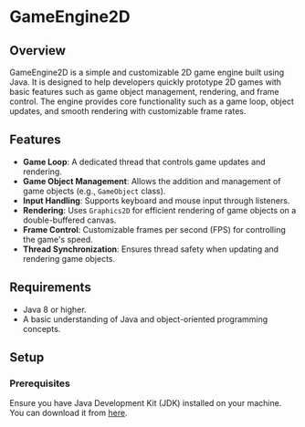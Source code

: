 # GameEngine2D

## Overview
GameEngine2D is a simple and customizable 2D game engine built using Java. It is designed to help developers quickly prototype 2D games with basic features such as game object management, rendering, and frame control. The engine provides core functionality such as a game loop, object updates, and smooth rendering with customizable frame rates.

## Features
- **Game Loop**: A dedicated thread that controls game updates and rendering.
- **Game Object Management**: Allows the addition and management of game objects (e.g., `GameObject` class).
- **Input Handling**: Supports keyboard and mouse input through listeners.
- **Rendering**: Uses `Graphics2D` for efficient rendering of game objects on a double-buffered canvas.
- **Frame Control**: Customizable frames per second (FPS) for controlling the game's speed.
- **Thread Synchronization**: Ensures thread safety when updating and rendering game objects.

## Requirements
- Java 8 or higher.
- A basic understanding of Java and object-oriented programming concepts.

## Setup

### Prerequisites
Ensure you have Java Development Kit (JDK) installed on your machine. You can download it from [here](https://www.oracle.com/java/technologies/downloads/#java23?er=221886).